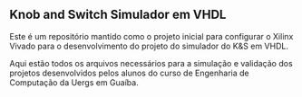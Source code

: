 ## Knob and Switch Simulador em VHDL

Este é um repositório mantido como o projeto inicial para configurar o Xilinx Vivado para o desenvolvimento
do projeto do simulador do K&S em VHDL.

Aqui estão todos os arquivos necessários para a simulação e validação dos projetos desenvolvidos pelos alunos
do curso de Engenharia de Computação da Uergs em Guaíba.

